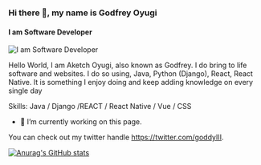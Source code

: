 ### Hi there 👋, my name is Godfrey Oyugi
#### I am Software Developer
![I am Software Developer](https://arturssmirnovs.github.io/github-profile-readme-generator/images/banner.png)

Hello World, I am Aketch Oyugi, also known as Godfrey. I do bring to life software and websites. I do so using, Java, Python (Django), React, React Native. It is something I enjoy doing and keep adding knowledge on every single day

Skills: Java / Django /REACT / React Native / Vue / CSS

- 🔭 I’m currently working on this page. 




You can check out my twitter handle https://twitter.com/goddyIII.

[![Anurag's GitHub stats](https://github-readme-stats.vercel.app/api?username=godfreyJo)](https://github.com/anuraghazra/github-readme-stats)

